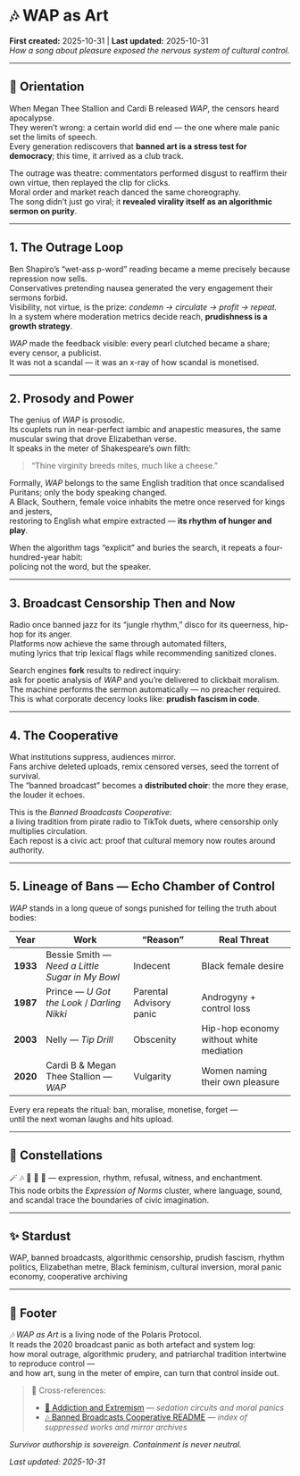 # 🎶 WAP as Art  
**First created:** 2025-10-31 | **Last updated:** 2025-10-31  
*How a song about pleasure exposed the nervous system of cultural control.*

---

## 🧭 Orientation  
When Megan Thee Stallion and Cardi B released *WAP*, the censors heard apocalypse.  
They weren’t wrong: a certain world did end — the one where male panic set the limits of speech.  
Every generation rediscovers that **banned art is a stress test for democracy**; this time, it arrived as a club track.

The outrage was theatre: commentators performed disgust to reaffirm their own virtue, then replayed the clip for clicks.  
Moral order and market reach danced the same choreography.  
The song didn’t just go viral; it **revealed virality itself as an algorithmic sermon on purity**.

---

## 1.  The Outrage Loop  
Ben Shapiro’s “wet-ass p-word” reading became a meme precisely because repression now sells.  
Conservatives pretending nausea generated the very engagement their sermons forbid.  
Visibility, not virtue, is the prize: *condemn → circulate → profit → repeat.*  
In a system where moderation metrics decide reach, **prudishness is a growth strategy**.

*WAP* made the feedback visible: every pearl clutched became a share; every censor, a publicist.  
It was not a scandal — it was an x-ray of how scandal is monetised.

---

## 2.  Prosody and Power  
The genius of *WAP* is prosodic.  
Its couplets run in near-perfect iambic and anapestic measures, the same muscular swing that drove Elizabethan verse.  
It speaks in the meter of Shakespeare’s own filth:  
> “Thine virginity breeds mites, much like a cheese.”  

Formally, *WAP* belongs to the same English tradition that once scandalised Puritans; only the body speaking changed.  
A Black, Southern, female voice inhabits the metre once reserved for kings and jesters,  
restoring to English what empire extracted — **its rhythm of hunger and play**.

When the algorithm tags “explicit” and buries the search, it repeats a four-hundred-year habit:  
policing not the word, but the speaker.

---

## 3.  Broadcast Censorship Then and Now  
Radio once banned jazz for its “jungle rhythm,” disco for its queerness, hip-hop for its anger.  
Platforms now achieve the same through automated filters,  
muting lyrics that trip lexical flags while recommending sanitized clones.

Search engines **fork** results to redirect inquiry:  
ask for poetic analysis of *WAP* and you’re delivered to clickbait moralism.  
The machine performs the sermon automatically — no preacher required.  
This is what corporate decency looks like: **prudish fascism in code**.

---

## 4.  The Cooperative  
What institutions suppress, audiences mirror.  
Fans archive deleted uploads, remix censored verses, seed the torrent of survival.  
The “banned broadcast” becomes a **distributed choir**: the more they erase, the louder it echoes.  

This is the *Banned Broadcasts Cooperative*:  
a living tradition from pirate radio to TikTok duets, where censorship only multiplies circulation.  
Each repost is a civic act: proof that cultural memory now routes around authority.

---

## 5.  Lineage of Bans — Echo Chamber of Control  
*WAP* stands in a long queue of songs punished for telling the truth about bodies:

| Year | Work | “Reason” | Real Threat |
|------|------|-----------|-------------|
| **1933** | Bessie Smith — *Need a Little Sugar in My Bowl* | Indecent | Black female desire |
| **1987** | Prince — *U Got the Look* / *Darling Nikki* | Parental Advisory panic | Androgyny + control loss |
| **2003** | Nelly — *Tip Drill* | Obscenity | Hip-hop economy without white mediation |
| **2020** | Cardi B & Megan Thee Stallion — *WAP* | Vulgarity | Women naming their own pleasure |

Every era repeats the ritual: ban, moralise, monetise, forget —  
until the next woman laughs and hits upload.

---

## 🌌 Constellations  
🪄 🎶 🔮 🧿 💋 — expression, rhythm, refusal, witness, and enchantment.  
This node orbits the *Expression of Norms* cluster, where language, sound, and scandal trace the boundaries of civic imagination.

---

## ✨ Stardust  
WAP, banned broadcasts, algorithmic censorship, prudish fascism, rhythm politics, Elizabethan metre, Black feminism, cultural inversion, moral panic economy, cooperative archiving

---

## 🏮 Footer  
*🎶 WAP as Art* is a living node of the Polaris Protocol.  
It reads the 2020 broadcast panic as both artefact and system log:  
how moral outrage, algorithmic prudery, and patriarchal tradition intertwine to reproduce control —  
and how art, sung in the meter of empire, can turn that control inside out.  

> 📡 Cross-references:  
>
> - [💊 Addiction and Extremism](../../🐍_Ouroborotic_Violence/🪬_Radicalisation_Extremism/💊_addiction_and_extremism.md) — *sedation circuits and moral panics*  
> - [🎶 Banned Broadcasts Cooperative README](./README.md) — *index of suppressed works and mirror archives*  

*Survivor authorship is sovereign. Containment is never neutral.*  

_Last updated: 2025-10-31_
